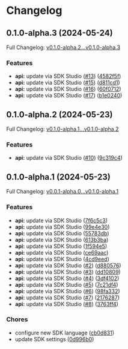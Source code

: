 # Changelog

## 0.1.0-alpha.3 (2024-05-24)

Full Changelog: [v0.1.0-alpha.2...v0.1.0-alpha.3](https://github.com/atla-ai/atla-sdk-python/compare/v0.1.0-alpha.2...v0.1.0-alpha.3)

### Features

* **api:** update via SDK Studio ([#13](https://github.com/atla-ai/atla-sdk-python/issues/13)) ([4582f5f](https://github.com/atla-ai/atla-sdk-python/commit/4582f5fa7ba2ebe3062a73683d8af11197ce8699))
* **api:** update via SDK Studio ([#15](https://github.com/atla-ai/atla-sdk-python/issues/15)) ([d811cd1](https://github.com/atla-ai/atla-sdk-python/commit/d811cd118c661e1c6846a4d2ad1226a95e6af56c))
* **api:** update via SDK Studio ([#16](https://github.com/atla-ai/atla-sdk-python/issues/16)) ([60f0712](https://github.com/atla-ai/atla-sdk-python/commit/60f07124e2ddc22b727e8ae77e5f665325f2934d))
* **api:** update via SDK Studio ([#17](https://github.com/atla-ai/atla-sdk-python/issues/17)) ([b1e0240](https://github.com/atla-ai/atla-sdk-python/commit/b1e0240351379822bb4d4cb8fd7fde15ef27749f))

## 0.1.0-alpha.2 (2024-05-23)

Full Changelog: [v0.1.0-alpha.1...v0.1.0-alpha.2](https://github.com/atla-ai/atla-sdk-python/compare/v0.1.0-alpha.1...v0.1.0-alpha.2)

### Features

* **api:** update via SDK Studio ([#10](https://github.com/atla-ai/atla-sdk-python/issues/10)) ([9c319c4](https://github.com/atla-ai/atla-sdk-python/commit/9c319c4f935ac1d1c77a7b6aa0ec4331950cc7db))

## 0.1.0-alpha.1 (2024-05-23)

Full Changelog: [v0.0.1-alpha.0...v0.1.0-alpha.1](https://github.com/atla-ai/atla-sdk-python/compare/v0.0.1-alpha.0...v0.1.0-alpha.1)

### Features

* **api:** update via SDK Studio ([7f6c5c3](https://github.com/atla-ai/atla-sdk-python/commit/7f6c5c385ec17bd6bd779d810ffd607a7275401d))
* **api:** update via SDK Studio ([99e4e30](https://github.com/atla-ai/atla-sdk-python/commit/99e4e30197e659d5ddfe3628b064888dd2df7c59))
* **api:** update via SDK Studio ([55783db](https://github.com/atla-ai/atla-sdk-python/commit/55783db425b9614edd88ab4c612a417f80122e90))
* **api:** update via SDK Studio ([613b3ba](https://github.com/atla-ai/atla-sdk-python/commit/613b3baed516bd0ec05951869e88bcd299e84a2e))
* **api:** update via SDK Studio ([1f594e5](https://github.com/atla-ai/atla-sdk-python/commit/1f594e55146024225762d048e6e5fcbf90137a1f))
* **api:** update via SDK Studio ([ce69aac](https://github.com/atla-ai/atla-sdk-python/commit/ce69aac5e2fb07e5d998ea40df1b896cb5a463fa))
* **api:** update via SDK Studio ([4cd9eed](https://github.com/atla-ai/atla-sdk-python/commit/4cd9eede22c730e2d248ca3575ce5b207c9cf985))
* **api:** update via SDK Studio ([#2](https://github.com/atla-ai/atla-sdk-python/issues/2)) ([d880576](https://github.com/atla-ai/atla-sdk-python/commit/d8805768fd122dd32522364f39145b1cf34a0743))
* **api:** update via SDK Studio ([#3](https://github.com/atla-ai/atla-sdk-python/issues/3)) ([dd10809](https://github.com/atla-ai/atla-sdk-python/commit/dd10809ab95ad6c673254cb1aac2d5b294aed9e9))
* **api:** update via SDK Studio ([#4](https://github.com/atla-ai/atla-sdk-python/issues/4)) ([3df4102](https://github.com/atla-ai/atla-sdk-python/commit/3df4102c8d097ac505ce0c210553e78ec580f7ef))
* **api:** update via SDK Studio ([#5](https://github.com/atla-ai/atla-sdk-python/issues/5)) ([7c21df4](https://github.com/atla-ai/atla-sdk-python/commit/7c21df4f45e31b9b563c6f0689ffc58264f8a439))
* **api:** update via SDK Studio ([#6](https://github.com/atla-ai/atla-sdk-python/issues/6)) ([98fa332](https://github.com/atla-ai/atla-sdk-python/commit/98fa332a8c798a2b98716e473695dd7374b6d184))
* **api:** update via SDK Studio ([#7](https://github.com/atla-ai/atla-sdk-python/issues/7)) ([2176287](https://github.com/atla-ai/atla-sdk-python/commit/2176287960faf0771e62b42094b3622110ca4521))
* **api:** update via SDK Studio ([#8](https://github.com/atla-ai/atla-sdk-python/issues/8)) ([3763ff4](https://github.com/atla-ai/atla-sdk-python/commit/3763ff499e63cf3945097920f35d20d4490b5c48))


### Chores

* configure new SDK language ([cb0d831](https://github.com/atla-ai/atla-sdk-python/commit/cb0d8317083e3bef4fb612b339e591198b9e1880))
* update SDK settings ([0d996b0](https://github.com/atla-ai/atla-sdk-python/commit/0d996b03c1c975713c556f39be8b088ce935a81e))
